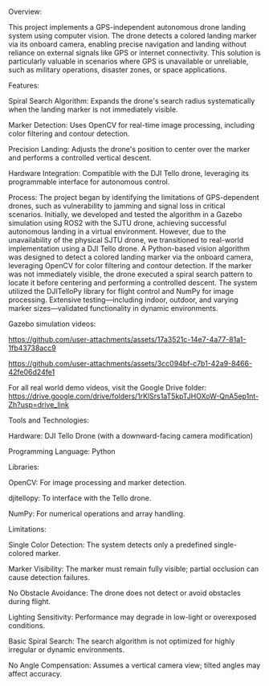 Overview:

This project implements a GPS-independent autonomous drone landing system using computer vision. The drone detects a colored landing marker via its onboard camera, enabling precise navigation and landing without reliance on external signals like GPS or internet connectivity. This solution is particularly valuable in scenarios where GPS is unavailable or unreliable, such as military operations, disaster zones, or space applications.

Features:

Spiral Search Algorithm: Expands the drone's search radius systematically when the landing marker is not immediately visible.

Marker Detection: Uses OpenCV for real-time image processing, including color filtering and contour detection.

Precision Landing: Adjusts the drone's position to center over the marker and performs a controlled vertical descent.

Hardware Integration: Compatible with the DJI Tello drone, leveraging its programmable interface for autonomous control.


Process: 
The project began by identifying the limitations of GPS-dependent drones, such as vulnerability to jamming and signal loss in critical scenarios. Initially, we developed and tested the algorithm in a Gazebo simulation using ROS2 with the SJTU drone, achieving successful autonomous landing in a virtual environment. However, due to the unavailability of the physical SJTU drone, we transitioned to real-world implementation using a DJI Tello drone. A Python-based vision algorithm was designed to detect a colored landing marker via the onboard camera, leveraging OpenCV for color filtering and contour detection. If the marker was not immediately visible, the drone executed a spiral search pattern to locate it before centering and performing a controlled descent. The system utilized the DJITelloPy library for flight control and NumPy for image processing. Extensive testing—including indoor, outdoor, and varying marker sizes—validated functionality in dynamic environments. 


Gazebo simulation videos:

https://github.com/user-attachments/assets/17a3521c-14e7-4a77-81a1-1fb43738acc9

https://github.com/user-attachments/assets/3cc094bf-c7b1-42a9-8466-42fe06d24fe1



For all real world demo videos, visit the Google Drive folder: https://drive.google.com/drive/folders/1rKlSrs1aT5kpTJHOXoW-QnA5ep1nt-Zh?usp=drive_link


Tools and Technologies:

Hardware: DJI Tello Drone (with a downward-facing camera modification)

Programming Language: Python

Libraries:

OpenCV: For image processing and marker detection.

djitellopy: To interface with the Tello drone.

NumPy: For numerical operations and array handling.


Limitations:

Single Color Detection: The system detects only a predefined single-colored marker.

Marker Visibility: The marker must remain fully visible; partial occlusion can cause detection failures.

No Obstacle Avoidance: The drone does not detect or avoid obstacles during flight.

Lighting Sensitivity: Performance may degrade in low-light or overexposed conditions.

Basic Spiral Search: The search algorithm is not optimized for highly irregular or dynamic environments.

No Angle Compensation: Assumes a vertical camera view; tilted angles may affect accuracy.
